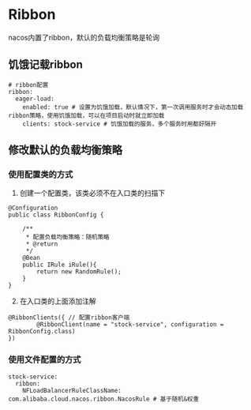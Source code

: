 # Ribbon
nacos内置了ribbon，默认的负载均衡策略是轮询
## 饥饿记载ribbon
```
# ribbon配置
ribbon:
  eager-load:
    enabled: true # 设置为饥饿加载，默认情况下，第一次调用服务时才会动态加载ribbon策略，使用饥饿加载，可以在项目启动时就立即加载
    clients: stock-service # 饥饿加载的服务，多个服务时用都好隔开
```


## 修改默认的负载均衡策略
### 使用配置类的方式
1. 创建一个配置类，该类必须不在入口类的扫描下
```
@Configuration
public class RibbonConfig {

    /**
     * 配置负载均衡策略：随机策略
     * @return
     */
    @Bean
    public IRule iRule(){
        return new RandomRule();
    }
}
```
2. 在入口类的上面添加注解
```
@RibbonClients({ // 配置ribbon客户端
        @RibbonClient(name = "stock-service", configuration = RibbonConfig.class)
})
```
### 使用文件配置的方式
```
stock-service:
  ribbon:
    NFLoadBalancerRuleClassName: com.alibaba.cloud.nacos.ribbon.NacosRule # 基于随机&权重
```
